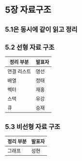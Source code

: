 # 5장 자료구조

## 5.1은 동시에 같이 읽고 정리

## 5.2 선형 자료 구조

| 정리 부분  | 발표자 |
|--------|-----|
| 연결 리스트 | 영선  |
| 배열     | 정태  |
| 벡터     | 재홍  |
| 스택     | 유강  |
| 큐      | 승재  |

## 5.3 비선형 자료 구조

| 정리 부분 | 발표자 |
|-------|-----|
| 그래프   | 성현  |
